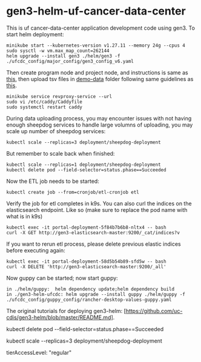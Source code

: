
# gen3-helm-uf-cancer-data-center

This is uf cancer-data-center application development code using gen3. To start helm deployment:
```
minikube start --kubernetes-version v1.27.11 --memory 24g --cpus 4
sudo sysctl -w vm.max_map_count=262144
helm upgrade --install gen3 ./helm/gen3 -f ./ufcdc_config/major_config/gen3_config_v6.yaml
```
Then create program node and project node, and instructions is same as [this](https://github.com/Su-informatics-lab/ardac/blob/master/helm/docs/rancher-desktop.md), then upload tsv files in [demo-data](./demo-data) folder following same guidelines as [this](https://github.com/Su-informatics-lab/ardac/blob/master/helm/docs/rancher-desktop.md).
```
minikube service revproxy-service --url
sudo vi /etc/caddy/Caddyfile 
sudo systemctl restart caddy
```

During data uploading process, you may encounter issues with not having enough sheepdog services to handle large volumns of uploading, you may scale up number of sheepdog services:
```
kubectl scale --replicas=3 deployment/sheepdog-deployment
```
But remember to scale back when finished:
```
kubectl scale --replicas=1 deployment/sheepdog-deployment
kubectl delete pod --field-selector=status.phase==Succeeded
```

Now the ETL job needs to be started:
```
kubectl create job --from=cronjob/etl-cronjob etl
```

Verify the job for etl completes in k9s. You can also curl the indices on the elasticsearch endpoint. Like so (make sure
to replace the pod name with what is in k9s)

```
kubectl exec -it portal-deployment-5f84b7b6b8-nltx4 -- bash
curl -X GET http://gen3-elasticsearch-master:9200/_cat/indices?v
```

If you want to rerun etl process, please delete previous elastic indices before executing again:
```
kubectl exec -it portal-deployment-58d5b54b89-sfd5w -- bash
curl -X DELETE 'http://gen3-elasticsearch-master:9200/_all'
```

Now guppy can be started;
now start guppy:

```
in ./helm/guppy:  helm dependency update;helm dependency build
in ./gen3-helm-ufcdc: helm upgrade --install guppy ./helm/guppy -f ./ufcdc_config/guppy_config/rancher-desktop-values-guppy.yaml
```



The original tutorials for deploying gen3-helm: [https://github.com/uc-cdis/gen3-helm/blob/master/README.md].

kubectl delete pod --field-selector=status.phase==Succeeded

kubectl scale --replicas=3 deployment/sheepdog-deployment



  tierAccessLevel: "regular"
